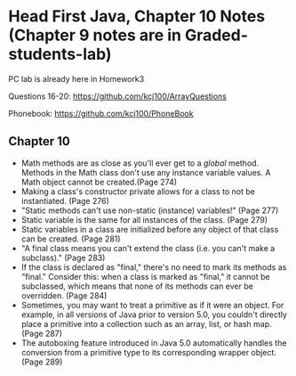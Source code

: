 # Head First Java, Chapter 10 Notes (Chapter 9 notes are in Graded-students-lab)
PC lab is already here in Homework3

Questions 16-20: https://github.com/kcj100/ArrayQuestions

Phonebook: https://github.com/kcj100/PhoneBook
## Chapter 10
- Math methods are as close as you'll ever get to a <em>global</em> method. 
Methods in the Math class don't use any instance variable values. 
A Math object cannot be created.(Page 274)
- Making a class's constructor private allows for a class to not be instantiated. (Page 276)
- "Static methods can't use non-static (instance) variables!" (Page 277)
- Static variable is the same for all instances of the class. (Page 279)
- Static variables in a class are initialized before any object of that class can be created. (Page 281)
- "A final class means you can't extend the class (i.e. you can't make a subclass)." (Page 283)
- If the class is declared as "final," there's no need to mark its methods as "final." 
Consider this: when a class is marked as "final," it cannot be subclassed, 
which means that none of its methods can ever be overridden. (Page 284)
- Sometimes, you may want to treat a primitive as if it were an object. For example, in all versions of Java prior to version 5.0, 
you couldn't directly place a primitive into a collection such as an array, list, or hash map. (Page 287)
- The autoboxing feature introduced in Java 5.0 automatically handles the 
conversion from a primitive type to its corresponding wrapper object. (Page 289)